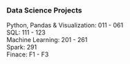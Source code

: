 ### Data Science Projects

Python, Pandas & Visualization: 011 - 061<br>
SQL: 111 - 123<br>
Machine Learning: 201 - 261<br>
Spark: 291 <br>
Finace: F1 - F3
